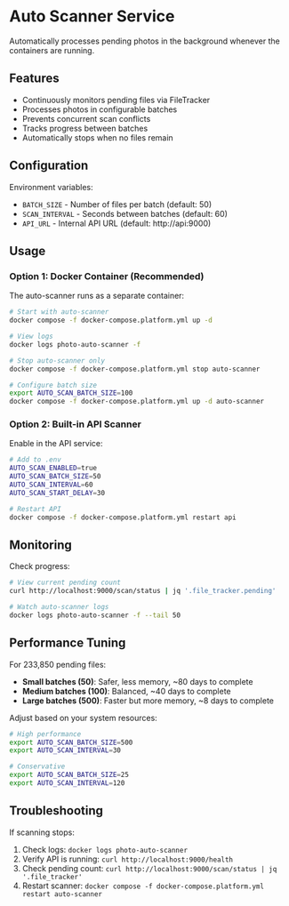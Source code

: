 # Auto Scanner Service

Automatically processes pending photos in the background whenever the containers are running.

## Features

- Continuously monitors pending files via FileTracker
- Processes photos in configurable batches
- Prevents concurrent scan conflicts
- Tracks progress between batches
- Automatically stops when no files remain

## Configuration

Environment variables:
- `BATCH_SIZE` - Number of files per batch (default: 50)
- `SCAN_INTERVAL` - Seconds between batches (default: 60)
- `API_URL` - Internal API URL (default: http://api:9000)

## Usage

### Option 1: Docker Container (Recommended)

The auto-scanner runs as a separate container:

```bash
# Start with auto-scanner
docker compose -f docker-compose.platform.yml up -d

# View logs
docker logs photo-auto-scanner -f

# Stop auto-scanner only
docker compose -f docker-compose.platform.yml stop auto-scanner

# Configure batch size
export AUTO_SCAN_BATCH_SIZE=100
docker compose -f docker-compose.platform.yml up -d auto-scanner
```

### Option 2: Built-in API Scanner

Enable in the API service:

```bash
# Add to .env
AUTO_SCAN_ENABLED=true
AUTO_SCAN_BATCH_SIZE=50
AUTO_SCAN_INTERVAL=60
AUTO_SCAN_START_DELAY=30

# Restart API
docker compose -f docker-compose.platform.yml restart api
```

## Monitoring

Check progress:
```bash
# View current pending count
curl http://localhost:9000/scan/status | jq '.file_tracker.pending'

# Watch auto-scanner logs
docker logs photo-auto-scanner -f --tail 50
```

## Performance Tuning

For 233,850 pending files:

- **Small batches (50)**: Safer, less memory, ~80 days to complete
- **Medium batches (100)**: Balanced, ~40 days to complete  
- **Large batches (500)**: Faster but more memory, ~8 days to complete

Adjust based on your system resources:
```bash
# High performance
export AUTO_SCAN_BATCH_SIZE=500
export AUTO_SCAN_INTERVAL=30

# Conservative
export AUTO_SCAN_BATCH_SIZE=25
export AUTO_SCAN_INTERVAL=120
```

## Troubleshooting

If scanning stops:
1. Check logs: `docker logs photo-auto-scanner`
2. Verify API is running: `curl http://localhost:9000/health`
3. Check pending count: `curl http://localhost:9000/scan/status | jq '.file_tracker'`
4. Restart scanner: `docker compose -f docker-compose.platform.yml restart auto-scanner`
